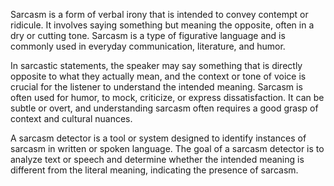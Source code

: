 Sarcasm is a form of verbal irony that is intended to convey contempt or ridicule. It involves saying something but meaning the opposite, often in a dry or cutting tone. Sarcasm is a type of figurative language and is commonly used in everyday communication, literature, and humor.

In sarcastic statements, the speaker may say something that is directly opposite to what they actually mean, and the context or tone of voice is crucial for the listener to understand the intended meaning. Sarcasm is often used for humor, to mock, criticize, or express dissatisfaction. It can be subtle or overt, and understanding sarcasm often requires a good grasp of context and cultural nuances.

A sarcasm detector is a tool or system designed to identify instances of sarcasm in written or spoken language. The goal of a sarcasm detector is to analyze text or speech and determine whether the intended meaning is different from the literal meaning, indicating the presence of sarcasm.
